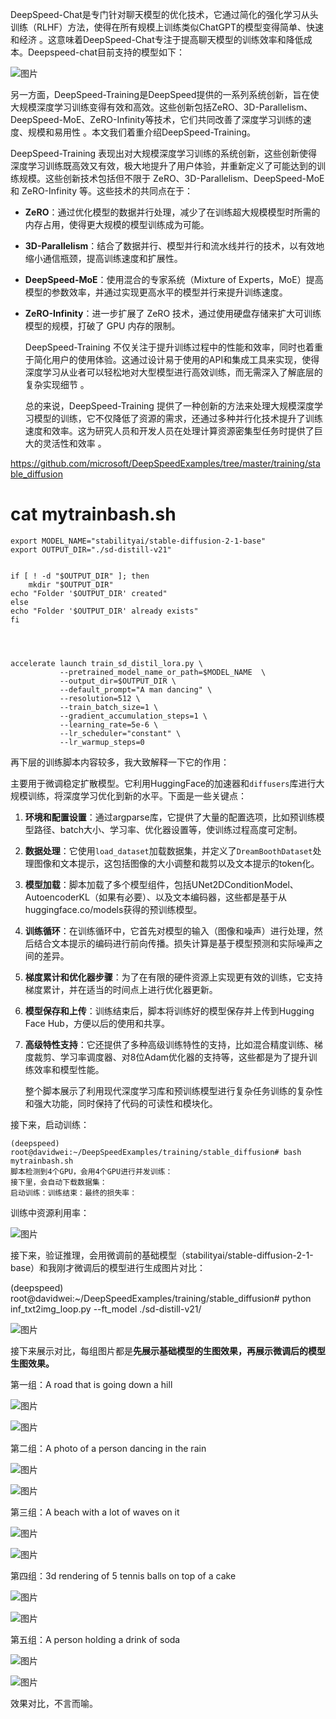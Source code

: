 DeepSpeed-Chat是专门针对聊天模型的优化技术，它通过简化的强化学习从头训练（RLHF）方法，使得在所有规模上训练类似ChatGPT的模型变得简单、快速和经济 。这意味着DeepSpeed-Chat专注于提高聊天模型的训练效率和降低成本。Deepspeed-chat目前支持的模型如下：

![图片](https://mmbiz.qpic.cn/mmbiz_png/akGXyic486nWibEvTJWkQ9LoCQicqXNd4dTbj16Tov1FA4VNMPDibY3gYCGSxP7F7pq5icwbwhhRXbc5FHW6zU8A0xQ/640?wx_fmt=png&from=appmsg&tp=webp&wxfrom=5&wx_lazy=1&wx_co=1)

另一方面，DeepSpeed-Training是DeepSpeed提供的一系列系统创新，旨在使大规模深度学习训练变得有效和高效。这些创新包括ZeRO、3D-Parallelism、DeepSpeed-MoE、ZeRO-Infinity等技术，它们共同改善了深度学习训练的速度、规模和易用性 。本文我们着重介绍DeepSpeed-Training。

DeepSpeed-Training 表现出对大规模深度学习训练的系统创新，这些创新使得深度学习训练既高效又有效，极大地提升了用户体验，并重新定义了可能达到的训练规模。这些创新技术包括但不限于 ZeRO、3D-Parallelism、DeepSpeed-MoE 和 ZeRO-Infinity 等。这些技术的共同点在于：

- **ZeRO**：通过优化模型的数据并行处理，减少了在训练超大规模模型时所需的内存占用，使得更大规模的模型训练成为可能。

- **3D-Parallelism**：结合了数据并行、模型并行和流水线并行的技术，以有效地缩小通信瓶颈，提高训练速度和扩展性。

- **DeepSpeed-MoE**：使用混合的专家系统（Mixture of Experts，MoE）提高模型的参数效率，并通过实现更高水平的模型并行来提升训练速度。

- **ZeRO-Infinity**：进一步扩展了 ZeRO 技术，通过使用硬盘存储来扩大可训练模型的规模，打破了 GPU 内存的限制。

  DeepSpeed-Training 不仅关注于提升训练过程中的性能和效率，同时也着重于简化用户的使用体验。这通过设计易于使用的API和集成工具来实现，使得深度学习从业者可以轻松地对大型模型进行高效训练，而无需深入了解底层的复杂实现细节 。

  总的来说，DeepSpeed-Training 提供了一种创新的方法来处理大规模深度学习模型的训练，它不仅降低了资源的需求，还通过多种并行化技术提升了训练速度和效率。这为研究人员和开发人员在处理计算资源密集型任务时提供了巨大的灵活性和效率 。



https://github.com/microsoft/DeepSpeedExamples/tree/master/training/stable_diffusion

# cat mytrainbash.sh
```
export MODEL_NAME="stabilityai/stable-diffusion-2-1-base"
export OUTPUT_DIR="./sd-distill-v21"


if [ ! -d "$OUTPUT_DIR" ]; then
    mkdir "$OUTPUT_DIR"
echo "Folder '$OUTPUT_DIR' created"
else
echo "Folder '$OUTPUT_DIR' already exists"
fi




accelerate launch train_sd_distil_lora.py \
           --pretrained_model_name_or_path=$MODEL_NAME  \
           --output_dir=$OUTPUT_DIR \
           --default_prompt="A man dancing" \
           --resolution=512 \
           --train_batch_size=1 \
           --gradient_accumulation_steps=1 \
           --learning_rate=5e-6 \
           --lr_scheduler="constant" \
           --lr_warmup_steps=0

```



再下层的训练脚本内容较多，我大致解释一下它的作用：

主要用于微调稳定扩散模型。它利用HuggingFace的加速器和`diffusers`库进行大规模训练，将深度学习优化到新的水平。下面是一些关键点：

1. **环境和配置设置**：通过argparse库，它提供了大量的配置选项，比如预训练模型路径、batch大小、学习率、优化器设置等，使训练过程高度可定制。

2. **数据处理**：它使用`load_dataset`加载数据集，并定义了`DreamBoothDataset`处理图像和文本提示，这包括图像的大小调整和裁剪以及文本提示的token化。

3. **模型加载**：脚本加载了多个模型组件，包括UNet2DConditionModel、AutoencoderKL（如果有必要）、以及文本编码器，这些都是基于从huggingface.co/models获得的预训练模型。

4. **训练循环**：在训练循环中，它首先对模型的输入（图像和噪声）进行处理，然后结合文本提示的编码进行前向传播。损失计算是基于模型预测和实际噪声之间的差异。

5. **梯度累计和优化器步骤**：为了在有限的硬件资源上实现更有效的训练，它支持梯度累计，并在适当的时间点上进行优化器更新。

6. **模型保存和上传**：训练结束后，脚本将训练好的模型保存并上传到Hugging Face Hub，方便以后的使用和共享。

7. **高级特性支持**：它还提供了多种高级训练特性的支持，比如混合精度训练、梯度裁剪、学习率调度器、对8位Adam优化器的支持等，这些都是为了提升训练效率和模型性能。

   整个脚本展示了利用现代深度学习库和预训练模型进行复杂任务训练的复杂性和强大功能，同时保持了代码的可读性和模块化。



接下来，启动训练：

```
(deepspeed) root@davidwei:~/DeepSpeedExamples/training/stable_diffusion# bash mytrainbash.sh
脚本检测到4个GPU，会用4个GPU进行并发训练：
接下里，会自动下载数据集：
启动训练：训练结束：最终的损失率：
```



训练中资源利用率：

![图片](https://mmbiz.qpic.cn/mmbiz_png/akGXyic486nWibEvTJWkQ9LoCQicqXNd4dTibFYys1zheG08Jpo44uB0RnCzMjygJkzFkq0zR7wSlGgUsO7Kibt1NAg/640?wx_fmt=png&from=appmsg&tp=webp&wxfrom=5&wx_lazy=1&wx_co=1)

接下来，验证推理，会用微调前的基础模型（stabilityai/stable-diffusion-2-1-base）和我刚才微调后的模型进行生成图片对比：

(deepspeed) root@davidwei:~/DeepSpeedExamples/training/stable_diffusion# python inf_txt2img_loop.py --ft_model ./sd-distill-v21/

![图片](https://mmbiz.qpic.cn/mmbiz_png/akGXyic486nWnicoxGopS7cyhd9Ems2icMbQP8iaDvPlF5icA7Wx2nc3iaBatWewpCyhagCiaouSlXibn71JfBJdA2p4BQ/640?wx_fmt=png&from=appmsg&tp=webp&wxfrom=5&wx_lazy=1&wx_co=1)

接下来展示对比，每组图片都是**先展示基础模型的生图效果，再展示微调后的模型生图效果。**

第一组：A road that is going down a hill

![图片](https://mmbiz.qpic.cn/mmbiz_png/akGXyic486nWnicoxGopS7cyhd9Ems2icMbjd3BafYGQe0zHC1gl4YD8Ox4GWtN8d728ZSia5kjW8wcKMWR3GbsaGw/640?wx_fmt=png&from=appmsg&tp=webp&wxfrom=5&wx_lazy=1&wx_co=1)

![图片](https://mmbiz.qpic.cn/mmbiz_png/akGXyic486nWnicoxGopS7cyhd9Ems2icMbTH3HwWibEImkjiaI0PVV7DzLXy7dGPnZIQxqOShiaCLsf4Wb35BW2ThNg/640?wx_fmt=png&from=appmsg&tp=webp&wxfrom=5&wx_lazy=1&wx_co=1)

第二组：A photo of a person dancing in the rain

![图片](https://mmbiz.qpic.cn/mmbiz_png/akGXyic486nWnicoxGopS7cyhd9Ems2icMb1K6TyP7DiavvjUUp226oCoibbssCTqoPxyVwNyG5uR6ibTnUJzibfiapwBg/640?wx_fmt=png&from=appmsg&tp=webp&wxfrom=5&wx_lazy=1&wx_co=1)



![图片](https://mmbiz.qpic.cn/mmbiz_png/akGXyic486nWnicoxGopS7cyhd9Ems2icMbUpDicFgIXeAdpmHo2PsBTJwEsdYy8Vq4mg0YLhic4BXQYG4y3QIsh9LA/640?wx_fmt=png&from=appmsg&tp=webp&wxfrom=5&wx_lazy=1&wx_co=1)



第三组：A beach with a lot of waves on it

![图片](https://mmbiz.qpic.cn/mmbiz_png/akGXyic486nWnicoxGopS7cyhd9Ems2icMbcDMVXJWm5cHbtDmsOHz79DJEJHZ0eOmmqwF8uAXsOOloEFhNh1m29g/640?wx_fmt=png&from=appmsg&tp=webp&wxfrom=5&wx_lazy=1&wx_co=1)

![图片](https://mmbiz.qpic.cn/mmbiz_png/akGXyic486nWnicoxGopS7cyhd9Ems2icMbhcB2yezaDB4Ja1uZ2WFNVqGhSemWHScrkeZt2xW814wziauVwU1cIWA/640?wx_fmt=png&from=appmsg&tp=webp&wxfrom=5&wx_lazy=1&wx_co=1)

第四组：3d rendering of 5 tennis balls on top of a cake

![图片](https://mmbiz.qpic.cn/mmbiz_png/akGXyic486nWnicoxGopS7cyhd9Ems2icMbrYIGeAXzue5zj0HPDgxHxGp79EjdXmmu20BaicjRiapib4FsMA7moCAnw/640?wx_fmt=png&from=appmsg&tp=webp&wxfrom=5&wx_lazy=1&wx_co=1)

![图片](https://mmbiz.qpic.cn/mmbiz_png/akGXyic486nWnicoxGopS7cyhd9Ems2icMbXgLkoicFyxHRt30AWtJFmdSuPNeFDsZkS4tyMwNH25e29NSxjOQNZgg/640?wx_fmt=png&from=appmsg&tp=webp&wxfrom=5&wx_lazy=1&wx_co=1)

第五组：A person holding a drink of soda

![图片](https://mmbiz.qpic.cn/mmbiz_png/akGXyic486nWnicoxGopS7cyhd9Ems2icMb4NgEFPKXqwbxcgjfFhxv5ibDctRTQtEjniafQHukkzyAV6R730BHBPFw/640?wx_fmt=png&from=appmsg&tp=webp&wxfrom=5&wx_lazy=1&wx_co=1)

![图片](https://mmbiz.qpic.cn/mmbiz_png/akGXyic486nWnicoxGopS7cyhd9Ems2icMbS2aDyPlZibKFNg14NGx7SSlPvqyrjiaP6r7KoZpHlbrYxqIic9HOr7FeA/640?wx_fmt=png&from=appmsg&tp=webp&wxfrom=5&wx_lazy=1&wx_co=1)



效果对比，不言而喻。